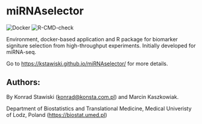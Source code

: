 # miRNAselector

![Docker](https://github.com/kstawiski/miRNAselector/workflows/Docker/badge.svg) ![R-CMD-check](https://github.com/kstawiski/miRNAselector/workflows/R-CMD-check/badge.svg)

Environment, docker-based application and R package for biomarker signiture selection from high-throughput experiments. Initially developed for miRNA-seq.

Go to https://kstawiski.github.io/miRNAselector/ for more details.

## Authors:

By Konrad Stawiski (konrad@konsta.com.pl) and Marcin Kaszkowiak.

Department of Biostatistics and Translational Medicine, Medical Univeristy of Lodz, Poland (https://biostat.umed.pl) 
